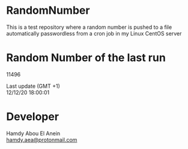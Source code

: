 # RandomNumber    
This is a test repository where a random number is pushed to a file automatically passwordless from a cron job in my Linux CentOS server    
# Random Number of the last run   
11496
      
Last update (GMT +1)    
12/12/20 18:00:01
# Developer    
Hamdy Abou El Anein   
hamdy.aea@protonmail.com
